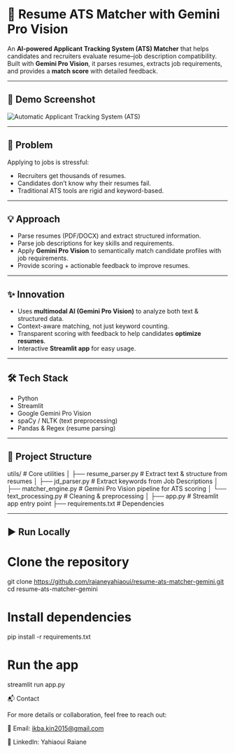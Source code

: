 # 🤖 Resume ATS Matcher with Gemini Pro Vision

An **AI-powered Applicant Tracking System (ATS) Matcher** that helps candidates and recruiters evaluate resume–job description compatibility.  
Built with **Gemini Pro Vision**, it parses resumes, extracts job requirements, and provides a **match score** with detailed feedback.

---

## 📸 Demo Screenshot
![Automatic Applicant Tracking System (ATS)](Automatic%20Applicant%20Tracking%20System%20(ATS).png)

---

## 🚀 Problem
Applying to jobs is stressful:  
- Recruiters get thousands of resumes.  
- Candidates don’t know why their resumes fail.  
- Traditional ATS tools are rigid and keyword-based.  

---

## 💡 Approach
- Parse resumes (PDF/DOCX) and extract structured information.  
- Parse job descriptions for key skills and requirements.  
- Apply **Gemini Pro Vision** to semantically match candidate profiles with job requirements.  
- Provide scoring + actionable feedback to improve resumes.  

---

## ✨ Innovation
- Uses **multimodal AI (Gemini Pro Vision)** to analyze both text & structured data.  
- Context-aware matching, not just keyword counting.  
- Transparent scoring with feedback to help candidates **optimize resumes**.  
- Interactive **Streamlit app** for easy usage.  

---

## 🛠️ Tech Stack
- Python  
- Streamlit  
- Google Gemini Pro Vision  
- spaCy / NLTK (text preprocessing)  
- Pandas & Regex (resume parsing)  

---

## 📂 Project Structure
utils/ # Core utilities
│ ├── resume_parser.py # Extract text & structure from resumes
│ ├── jd_parser.py # Extract keywords from Job Descriptions
│ ├── matcher_engine.py # Gemini Pro Vision pipeline for ATS scoring
│ └── text_processing.py # Cleaning & preprocessing
│
├── app.py # Streamlit app entry point
├── requirements.txt # Dependencies


---

## ▶️ Run Locally


# Clone the repository
git clone https://github.com/raianeyahiaoui/resume-ats-matcher-gemini.git
cd resume-ats-matcher-gemini

# Install dependencies
pip install -r requirements.txt

# Run the app
streamlit run app.py


📬 Contact

For more details or collaboration, feel free to reach out:

📧 Email: ikba.kin2015@gmail.com

🔗 LinkedIn: Yahiaoui Raiane

